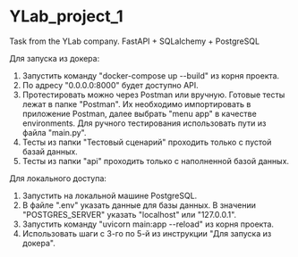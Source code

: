 # YLab_project_1
Task from the YLab company. FastAPI + SQLalchemy + PostgreSQL

Для запуска из докера:
1. Запустить команду "docker-compose up --build" из корня проекта.
2. По адресу "0.0.0.0:8000" будет доступно API.
3. Протестировать можно через Postman или вручную. Готовые тесты лежат в папке "Postman". Их необходимо импортировать в приложение Postman, далее выбрать "menu app" в качестве environments. Для ручного тестирования использовать пути из файла "main.py".
4. Тесты из папки "Тестовый сценарий" проходить только с пустой базай данных.
5. Тесты из папки "api" проходить только с наполненной базой данных.

Для локального доступа:
1. Запустить на локальной машине PostgreSQL.
2. В файле ".env" указать данные для базы данных. В значении "POSTGRES_SERVER" указать "localhost" или "127.0.0.1".
4. Запустить команду "uvicorn main:app --reload" из корня проекта.
5. Использовать шаги с 3-го по 5-й из инструкции "Для запуска из докера".
